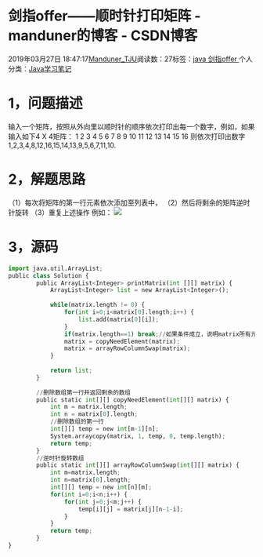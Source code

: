 
# 剑指offer——顺时针打印矩阵 - manduner的博客 - CSDN博客


2019年03月27日 18:47:17[Manduner_TJU](https://me.csdn.net/manduner)阅读数：27标签：[java																](https://so.csdn.net/so/search/s.do?q=java&t=blog)[剑指offer																](https://so.csdn.net/so/search/s.do?q=剑指offer&t=blog)[
							](https://so.csdn.net/so/search/s.do?q=java&t=blog)个人分类：[Java学习笔记																](https://blog.csdn.net/manduner/article/category/7486695)



# 1，问题描述
输入一个矩阵，按照从外向里以顺时针的顺序依次打印出每一个数字，例如，如果输入如下4 X 4矩阵： 1 2 3 4 5 6 7 8 9 10 11 12 13 14 15 16 则依次打印出数字1,2,3,4,8,12,16,15,14,13,9,5,6,7,11,10.
# 2，解题思路
（1）每次将矩阵的第一行元素依次添加至列表中，
（2）然后将剩余的矩阵逆时针旋转
（3）重复上述操作
例如：
![](https://img-blog.csdnimg.cn/20190327184607665.png?x-oss-process=image/watermark,type_ZmFuZ3poZW5naGVpdGk,shadow_10,text_aHR0cHM6Ly9ibG9nLmNzZG4ubmV0L21hbmR1bmVy,size_16,color_FFFFFF,t_70)
# 3，源码
```python
import java.util.ArrayList;
public class Solution {
	    public ArrayList<Integer> printMatrix(int [][] matrix) {
	    	ArrayList<Integer> list = new ArrayList<Integer>();
	    	
	    	while(matrix.length != 0) {
		    	for(int i=0;i<matrix[0].length;i++) {
		    		list.add(matrix[0][i]);
		    	}
		    	if(matrix.length==1) break;//如果条件成立，说明matrix所有元素已经添加到list中。
		    	matrix = copyNeedElement(matrix);
		    	matrix = arrayRowColumnSwap(matrix);
	    	}
	       
	    	return list;
	    }
	    
	    //删除数组第一行并返回剩余的数组
		public static int[][] copyNeedElement(int[][] matrix) {
	    	int m = matrix.length;
	    	int n = matrix[0].length;
	    	//删除数组的第一行
        	int[][] temp = new int[m-1][n];
        	System.arraycopy(matrix, 1, temp, 0, temp.length);
	    	return temp;
		}
		//逆时针旋转数组
		public static int[][] arrayRowColumnSwap(int[][] matrix) {
			int m=matrix.length;
			int n=matrix[0].length;
			int[][] temp = new int[n][m];    
			for(int i=0;i<n;i++) {
				for(int j=0;j<m;j++) {
					temp[i][j] = matrix[j][n-1-i];
				}
			}
			return temp;
		}
}
```


